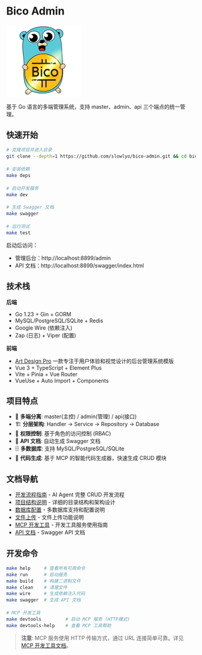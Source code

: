 # Bico Admin

<img width=200 src="./web/src/assets/img/common/logo.png"/>
<br>

基于 Go 语言的多端管理系统，支持 master、admin、api 三个端点的统一管理。

## 快速开始

```bash
# 克隆项目并进入目录
git clone --depth=1 https://github.com/slowlyo/bico-admin.git && cd bico-admin

# 安装依赖
make deps

# 启动开发服务
make dev

# 生成 Swagger 文档
make swagger

# 运行测试
make test
```

启动后访问：
- 管理后台：http://localhost:8899/admin
- API 文档：http://localhost:8899/swagger/index.html

## 技术栈

**后端**
- Go 1.23 + Gin + GORM
- MySQL/PostgreSQL/SQLite + Redis
- Google Wire (依赖注入)
- Zap (日志) + Viper (配置)

**前端**
- [Art Design Pro](https://github.com/Daymychen/art-design-pro) 一款专注于用户体验和视觉设计的后台管理系统模版
- Vue 3 + TypeScript + Element Plus
- Vite + Pinia + Vue Router
- VueUse + Auto Import + Components

## 项目特点

- 🎯 **多端分离**: master(主控) / admin(管理) / api(接口)
- 🏗️ **分层架构**: Handler → Service → Repository → Database
- 🔐 **权限控制**: 基于角色的访问控制 (RBAC)
- 📝 **API 文档**: 自动生成 Swagger 文档
- 🗄️ **多数据库**: 支持 MySQL/PostgreSQL/SQLite
- 🤖 **代码生成**: 基于 MCP 的智能代码生成器，快速生成 CRUD 模块

## 文档导航

- [开发流程指南](docs/development-guide.md) - AI Agent 完整 CRUD 开发流程
- [项目结构说明](docs/project-structure.md) - 详细的目录结构和架构设计
- [数据库配置](docs/database.md) - 多数据库支持和配置说明
- [文件上传](docs/file-upload.md) - 文件上传功能说明
- [MCP 开发工具](docs/mcp-devtools.md) - 开发工具服务使用指南
- [API 文档](docs/swagger.json) - Swagger API 文档

## 开发命令

```bash
make help     # 查看所有可用命令
make run      # 启动服务
make build    # 构建二进制文件
make clean    # 清理文件
make wire     # 生成依赖注入代码
make swagger  # 生成 API 文档

# MCP 开发工具
make devtools         # 启动 MCP 服务 (HTTP模式)
make devtools-help    # 查看 MCP 工具帮助
```

> **注意**: MCP 服务使用 HTTP 传输方式，通过 URL 连接简单可靠。详见 [MCP 开发工具文档](docs/mcp-devtools.md)。